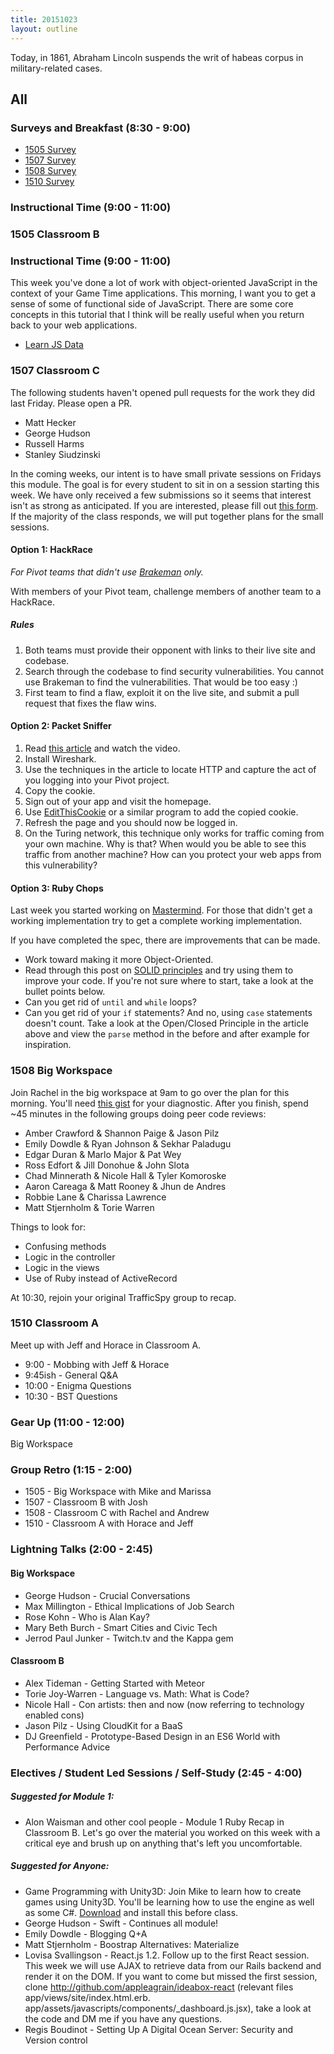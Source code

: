 ```yaml
---
title: 20151023
layout: outline
---
```


Today, in 1861, Abraham Lincoln suspends the writ of habeas corpus in military-related cases.

## All

### Surveys and Breakfast (8:30 - 9:00)

* [1505 Survey](http://goo.gl/forms/eaJLio8BDI)
* [1507 Survey](http://goo.gl/forms/mxnujcXnXC)
* [1508 Survey](http://goo.gl/forms/ZeebCuCI4n)
* [1510 Survey](http://goo.gl/forms/QGL5UCVHvn)

### Instructional Time (9:00 - 11:00)

### 1505 Classroom B

### Instructional Time (9:00 - 11:00)

This week you've done a lot of work with object-oriented JavaScript in the context of your Game Time applications. This morning, I want you to get a sense of some of functional side of JavaScript. There are some core concepts in this tutorial that I think will be really useful when you return back to your web applications.

- [Learn JS Data][jsdata]

[jsdata]: http://learnjsdata.com

### 1507 Classroom C

The following students haven't opened pull requests for the work they did last Friday. Please open a PR.

* Matt Hecker
* George Hudson
* Russell Harms
* Stanley Siudzinski

In the coming weeks, our intent is to have small private sessions on Fridays this module. The goal is for every student to sit in on a session starting this week. We have only received a few submissions so it seems that interest isn't as strong as anticipated. If you are interested, please fill out [this form](https://docs.google.com/forms/d/1LqDXXAh_3QjYgrAZegNkwKvbwSVWuOkFQY3GK-z0FRQ/viewform?c=0&w=1). If the majority of the class responds, we will put together plans for the small sessions.

#### Option 1: HackRace

*For Pivot teams that didn't use [Brakeman](https://github.com/presidentbeef/brakeman) only.*

With members of your Pivot team, challenge members of another team to a HackRace.

##### Rules

1. Both teams must provide their opponent with links to their live site and codebase.
1. Search through the codebase to find security vulnerabilities. You cannot use Brakeman to find the vulnerabilities. That would be too easy :)
1. First team to find a flaw, exploit it on the live site, and submit a pull request that fixes the flaw wins.

#### Option 2: Packet Sniffer

1. Read [this article](http://lifehacker.com/5853483/a-guide-to-sniffing-out-passwords-and-cookies-and-how-to-protect-yourself-against-it) and watch the video.
1. Install Wireshark.
1. Use the techniques in the article to locate HTTP and capture the act of you logging into your Pivot project.
1. Copy the cookie.
1. Sign out of your app and visit the homepage.
1. Use [EditThisCookie](https://chrome.google.com/webstore/detail/editthiscookie/fngmhnnpilhplaeedifhccceomclgfbg?hl=en) or a similar program to add the copied cookie.
1. Refresh the page and you should now be logged in.
1. On the Turing network, this technique only works for traffic coming from your own machine. Why is that? When would you be able to see this traffic from another machine? How can you protect your web apps from this vulnerability?

#### Option 3: Ruby Chops

Last week you started working on [Mastermind](https://github.com/turingschool/curriculum/blob/master/source/projects/mastermind.markdown). For those that didn't get a working implementation try to get a complete working implementation.

If you have completed the spec, there are improvements that can be made.

* Work toward making it more Object-Oriented.
* Read through this post on [SOLID principles](https://robots.thoughtbot.com/back-to-basics-solid) and try using them to improve your code. If you're not sure where to start, take a look at the bullet points below.
* Can you get rid of `until` and `while` loops?
* Can you get rid of your `if` statements? And no, using `case` statements doesn't count. Take a look at the Open/Closed Principle in the article above and view the `parse` method in the before and after example for inspiration.

### 1508 Big Workspace

Join Rachel in the big workspace at 9am to go over the plan for this morning. You'll need [this gist](https://gist.github.com/rwarbelow/3f63147dfd98c76de00a) for your diagnostic. After you finish, spend ~45 minutes in the following groups doing peer code reviews:

* Amber Crawford & Shannon Paige & Jason Pilz
* Emily Dowdle & Ryan Johnson & Sekhar Paladugu
* Edgar Duran & Marlo Major & Pat Wey
* Ross Edfort & Jill Donohue & John Slota
* Chad Minnerath & Nicole Hall & Tyler Komoroske
* Aaron Careaga & Matt Rooney & Jhun de Andres
* Robbie Lane & Charissa Lawrence
* Matt Stjernholm & Torie Warren

Things to look for:

* Confusing methods
* Logic in the controller
* Logic in the views
* Use of Ruby instead of ActiveRecord

At 10:30, rejoin your original TrafficSpy group to recap. 

### 1510 Classroom A

Meet up with Jeff and Horace in Classroom A.

* 9:00 - Mobbing with Jeff & Horace
* 9:45ish - General Q&A
* 10:00 - Enigma Questions
* 10:30 - BST Questions

### Gear Up (11:00 - 12:00)

Big Workspace

### Group Retro (1:15 - 2:00)

* 1505 - Big Workspace with Mike and Marissa
* 1507 - Classroom B with Josh
* 1508 - Classroom C with Rachel and Andrew
* 1510 - Classroom A with Horace and Jeff

### Lightning Talks (2:00 - 2:45)

#### Big Workspace

* George Hudson - Crucial Conversations
* Max Millington - Ethical Implications of Job Search
* Rose Kohn - Who is Alan Kay?
* Mary Beth Burch - Smart Cities and Civic Tech
* Jerrod Paul Junker - Twitch.tv and the Kappa gem

#### Classroom B

* Alex Tideman - Getting Started with Meteor
* Torie Joy-Warren - Language vs. Math: What is Code?
* Nicole Hall - Con artists: then and now (now referring to technology enabled cons)
* Jason Pilz - Using CloudKit for a BaaS
* DJ Greenfield - Prototype-Based Design in an ES6 World with Performance Advice

### Electives / Student Led Sessions / Self-Study (2:45 - 4:00)

##### Suggested for Module 1:

* Alon Waisman and other cool people - Module 1 Ruby Recap in Classroom B. Let's go over the material you worked on this week with a critical eye and brush up on anything that's left you uncomfortable.

##### Suggested for Anyone:

* Game Programming with Unity3D: Join Mike to learn how to create games using Unity3D. You'll be learning how to use the engine as well as some C#. [Download](http://unity3d.com/get-unity/download?ref=personal) and install this before class.
* George Hudson - Swift - Continues all module! 
* Emily Dowdle - Blogging Q+A 
* Matt Stjernholm - Boostrap Alternatives: Materialize 
* Lovisa Svallingson - React.js 1.2. Follow up to the first React session. This week we will use AJAX to retrieve data from our Rails backend and render it on the DOM. If you want to come but missed the first session, clone http://github.com/appleagrain/ideabox-react (relevant files app/views/site/index.html.erb.  app/assets/javascripts/components/_dashboard.js.jsx), take a look at the code and DM me if you have any questions.
* Regis Boudinot - Setting Up A Digital Ocean Server: Security and Version control

